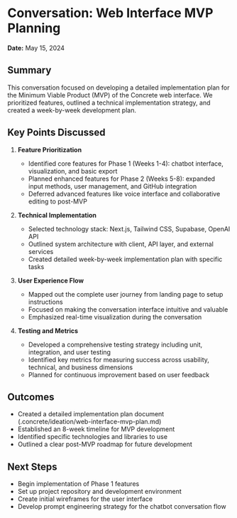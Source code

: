 # Conversation: Web Interface MVP Planning

**Date:** May 15, 2024

## Summary

This conversation focused on developing a detailed implementation plan for the Minimum Viable Product (MVP) of the Concrete web interface. We prioritized features, outlined a technical implementation strategy, and created a week-by-week development plan.

## Key Points Discussed

1. **Feature Prioritization**
   - Identified core features for Phase 1 (Weeks 1-4): chatbot interface, visualization, and basic export
   - Planned enhanced features for Phase 2 (Weeks 5-8): expanded input methods, user management, and GitHub integration
   - Deferred advanced features like voice interface and collaborative editing to post-MVP

2. **Technical Implementation**
   - Selected technology stack: Next.js, Tailwind CSS, Supabase, OpenAI API
   - Outlined system architecture with client, API layer, and external services
   - Created detailed week-by-week implementation plan with specific tasks

3. **User Experience Flow**
   - Mapped out the complete user journey from landing page to setup instructions
   - Focused on making the conversation interface intuitive and valuable
   - Emphasized real-time visualization during the conversation

4. **Testing and Metrics**
   - Developed a comprehensive testing strategy including unit, integration, and user testing
   - Identified key metrics for measuring success across usability, technical, and business dimensions
   - Planned for continuous improvement based on user feedback

## Outcomes

- Created a detailed implementation plan document (.concrete/ideation/web-interface-mvp-plan.md)
- Established an 8-week timeline for MVP development
- Identified specific technologies and libraries to use
- Outlined a clear post-MVP roadmap for future development

## Next Steps

- Begin implementation of Phase 1 features
- Set up project repository and development environment
- Create initial wireframes for the user interface
- Develop prompt engineering strategy for the chatbot conversation flow 